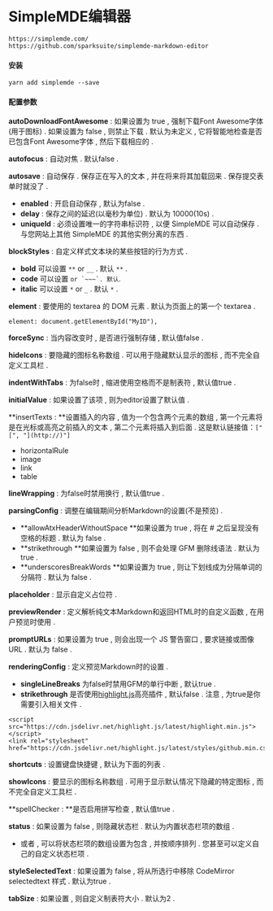 # SimpleMDE编辑器

```
https://simplemde.com/
https://github.com/sparksuite/simplemde-markdown-editor
```

#### 安装

```
yarn add simplemde --save
```

#### 配置参数

**autoDownloadFontAwesome** : 如果设置为 true , 强制下载Font Awesome字体 \(用于图标\) . 如果设置为 false , 则禁止下载 . 默认为未定义 , 它将智能地检查是否已包含Font Awesome字体 , 然后下载相应的 . 

**autofocus** : 自动对焦 . 默认false . 

**autosave** : 自动保存 . 保存正在写入的文本 , 并在将来将其加载回来 . 保存提交表单时就没了 . 

* **enabled** : 开启自动保存 , 默认为false . 
* **delay** : 保存之间的延迟\(以毫秒为单位\) . 默认为 10000\(10s\) . 
* **uniqueId** : 必须设置唯一的字符串标识符 , 以便 SimpleMDE 可以自动保存 . 与您网站上其他 SimpleMDE 的其他实例分离的东西 . 

**blockStyles** : 自定义样式文本块的某些按钮的行为方式 . 

* **bold** 可以设置 `**` or `__` . 默认 `**` .
* **code** 可以设置 ``````````` or `~~~`. 默认 ```````````.
* **italic** 可以设置 `*` or `_` . 默认 `*` .

**element** : 要使用的 textarea 的 DOM 元素 . 默认为页面上的第一个 textarea . 

```
element: document.getElementById("MyID"),
```

**forceSync** : 当内容改变时 , 是否进行强制存储 , 默认值false . 

**hideIcons** : 要隐藏的图标名称数组 . 可以用于隐藏默认显示的图标 , 而不完全自定义工具栏 . 

**indentWithTabs** : 为false时 , 缩进使用空格而不是制表符 , 默认值true . 

**initialValue** : 如果设置了该项 , 则为editor设置了默认值 . 

**insertTexts : **设置插入的内容 , 值为一个包含两个元素的数组 , 第一个元素将是在光标或高亮之前插入的文本 , 第二个元素将插入到后面 . 这是默认链接值：`["[", "](http://)"]`

* horizontalRule
* image
* link
* table

**lineWrapping** : 为false时禁用换行 , 默认值true . 

**parsingConfig** : 调整在编辑期间分析Markdown的设置\(不是预览\) . 

* **allowAtxHeaderWithoutSpace **如果设置为 true , 将在 \# 之后呈现没有空格的标题 . 默认为 false . 
* **strikethrough **如果设置为 false , 则不会处理 GFM 删除线语法 . 默认为 true . 
* **underscoresBreakWords **如果设置为 true , 则让下划线成为分隔单词的分隔符 . 默认为 false . 

**placeholder** : 显示自定义占位符 . 

**previewRender** : 定义解析纯文本Markdown和返回HTML时的自定义函数 , 在用户预览时使用 . 

**promptURLs** : 如果设置为 true , 则会出现一个 JS 警告窗口 , 要求链接或图像 URL . 默认为 false . 

**renderingConfig** : 定义预览Markdown时的设置 . 

* **singleLineBreaks** 为false时禁用GFM的单行中断 , 默认true .
* **strikethrough** 是否使用[highlight.js](https://github.com/isagalaev/highlight.js)高亮插件 , 默认false . 注意 , 为true是你需要引入相关文件 . 

```
<script src="https://cdn.jsdelivr.net/highlight.js/latest/highlight.min.js"></script>
<link rel="stylesheet" href="https://cdn.jsdelivr.net/highlight.js/latest/styles/github.min.css">
```

**shortcuts** : 设置键盘快捷键 , 默认为下面的列表 . 

**showIcons** : 要显示的图标名称数组 . 可用于显示默认情况下隐藏的特定图标 , 而不完全自定义工具栏 . 

**spellChecker : **是否启用拼写检查 , 默认值true . 

**status** : 如果设置为 false , 则隐藏状态栏 . 默认为内置状态栏项的数组 . 

* 或者 , 可以将状态栏项的数组设置为包含 , 并按顺序排列 . 您甚至可以定义自己的自定义状态栏项 . 

**styleSelectedText** : 如果设置为 false , 将从所选行中移除 CodeMirror selectedtext 样式 . 默认为true . 

**tabSize** : 如果设置 , 则自定义制表符大小 . 默认为2 . 

